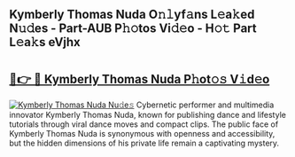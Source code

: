 ## Kymberly Thomas Nuda O𝚗𝚕yf𝚊ns L𝚎a𝚔ed N𝚞𝚍es - Part-AUB P𝚑𝚘tos Vi𝚍𝚎o - H𝚘𝚝 Part L𝚎a𝚔s eVjhx

# <h2><a href="http://kf848w.oniu.top/?m=Kymberly+Thomas+Nuda">🔗👉 🔴 Kymberly Thomas Nuda P𝚑ot𝚘𝚜 V𝚒d𝚎o</a></h2>

[![Kymberly Thomas Nuda Nu𝚍e𝚜](https://i.imgur.com/0qMVB7G.gif)](http://kf848w.oniu.top/?m=Kymberly+Thomas+Nuda)
Cybernetic performer and multimedia innovator Kymberly Thomas Nuda, known for publishing dance and lifestyle tutorials through viral dance moves and compact clips. The public face of Kymberly Thomas Nuda is synonymous with openness and accessibility, but the hidden dimensions of his private life remain a captivating mystery.  

